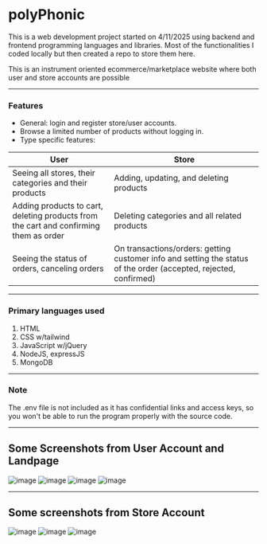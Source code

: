 # polyPhonic
This is a web development project started on 4/11/2025 using backend and frontend programming languages and libraries. Most of the functionalities I coded locally but then created a repo to store them here.

This is an instrument oriented ecommerce/marketplace website where both user and store accounts are possible

---
### Features
- General: login and register store/user accounts.
- Browse a limited number of products without logging in.
- Type specific features:

|User|Store|
|--|--|
| Seeing all stores, their categories and their products | Adding, updating, and deleting products |
|Adding products to cart, deleting products from the cart and confirming them as order|Deleting categories and all related products|
|Seeing the status of orders, canceling orders|On transactions/orders: getting customer info and setting the status of the order (accepted, rejected, confirmed)|

---
### Primary languages used
1. HTML
2. CSS w/tailwind
3. JavaScript w/jQuery
4. NodeJS, expressJS
5. MongoDB

---
### Note
The .env file is not included as it has confidential links and access keys, so you won't be able to run the program properly with the source code. 


---

## Some Screenshots from User Account and Landpage
![image](https://github.com/user-attachments/assets/7ed09e6b-cd71-413f-b2eb-622034335870)
![image](https://github.com/user-attachments/assets/374be99b-9eae-413e-a9cd-351d7a633951)
![image](https://github.com/user-attachments/assets/24a36d68-c138-4a7e-8d52-aa49ab0416f4)
![image](https://github.com/user-attachments/assets/de6665f7-8f7e-48b3-8d28-932cd3d3b181)



---



## Some screenshots from Store Account
![image](https://github.com/user-attachments/assets/62b851b5-0242-4905-a628-f35ed646ef5a)
![image](https://github.com/user-attachments/assets/1954b120-d93b-45a0-acb3-6ff341a2e828)
![image](https://github.com/user-attachments/assets/242c26c0-5b50-4624-a6fe-121228d1d177)
